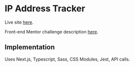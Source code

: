 # IP Address Tracker
Live site [here](https://ip-address-tracker.lissajouslaser.repl.co).

Front-end Mentor challenge description [here](https://www.frontendmentor.io/challenges/ip-address-tracker-I8-0yYAH0).

## Implementation
Uses Next.js, Typescript, Sass, CSS Modules, Jest, API calls.